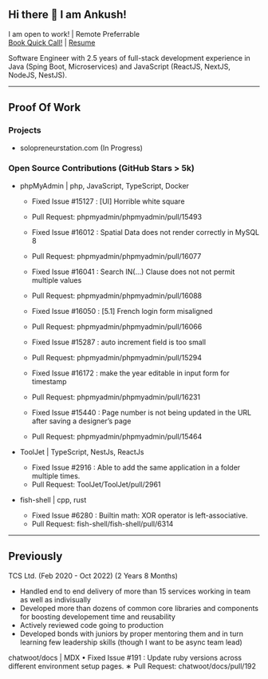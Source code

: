 ## Hi there 👋 I am Ankush! 

I am open to work! | Remote Preferrable 
<br/>
<a href="https://cal.com/ankush-0x90/hiring-call?duration=30" target="_blank">Book Quick Call!</a> | 
<a href="https://drive.google.com/file/d/175LaVQCFLw7avfcWGF1AOPJk0ibMr_LN/view?usp=sharing" target="_blank">Resume</a>


Software Engineer with 2.5 years of full-stack development experience in Java (Sping Boot, Microservices) and JavaScript (ReactJS, NextJS, NodeJS, NestJS).

----

## Proof Of Work

### Projects
- solopreneurstation.com (In Progress)

### Open Source Contributions (GitHub Stars > 5k)
- phpMyAdmin | php, JavaScript, TypeScript, Docker
  - Fixed Issue #15127 : [UI] Horrible white square
  - Pull Request: phpmyadmin/phpmyadmin/pull/15493

  - Fixed Issue #16012 : Spatial Data does not render correctly in MySQL 8
  - Pull Request: phpmyadmin/phpmyadmin/pull/16077
  
  -  Fixed Issue #16041 : Search IN(...) Clause does not not permit multiple values
  -  Pull Request: phpmyadmin/phpmyadmin/pull/16088
  
  -  Fixed Issue #16050 : [5.1] French login form misaligned
  -  Pull Request: phpmyadmin/phpmyadmin/pull/16066
  
  -  Fixed Issue #15287 : auto increment field is too small
  -  Pull Request: phpmyadmin/phpmyadmin/pull/15294
  
  -  Fixed Issue #16172 : make the year editable in input form for timestamp
  -  Pull Request: phpmyadmin/phpmyadmin/pull/16231

  -  Fixed Issue #15440 : Page number is not being updated in the URL after saving a designer’s page
  -  Pull Request: phpmyadmin/phpmyadmin/pull/15464

- ToolJet | TypeScript, NestJs, ReactJs
  - Fixed Issue #2916 : Able to add the same application in a folder multiple times.
  - Pull Request: ToolJet/ToolJet/pull/2961

- fish-shell | cpp, rust
  - Fixed Issue #6280 : Builtin math: XOR operator is left-associative.
  - Pull Request: fish-shell/fish-shell/pull/6314

----

## Previously
TCS Ltd. (Feb 2020 - Oct 2022) (2 Years 8 Months)
- Handled end to end delivery of more than 15 services working in team as well as indivisually
- Developed more than dozens of common core libraries and components for boosting developement time and reusability
- Actively reviewed code going to production
- Developed bonds with juniors by proper mentoring them and in turn learning few leadership skills (though I want to be async team lead)


chatwoot/docs | MDX
• Fixed Issue #191 : Update ruby versions across different environment setup pages.
∗ Pull Request: chatwoot/docs/pull/192
